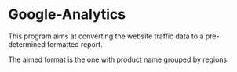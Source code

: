 # Google-Analytics

This program aims at converting the website traffic data to a pre-determined formatted report.

The aimed format is the one with product name grouped by regions.
